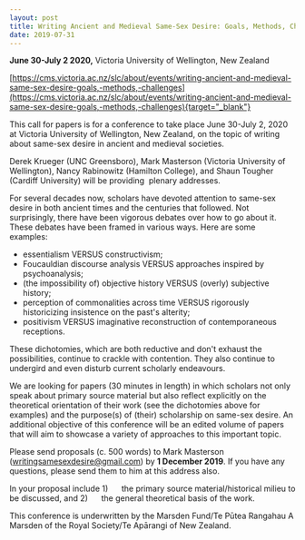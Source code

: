 ```yaml
---
layout: post
title: Writing Ancient and Medieval Same-Sex Desire: Goals, Methods, Challenges
date: 2019-07-31
---
```


**June 30-July 2 2020,** Victoria University of Wellington, New
Zealand

[https://cms.victoria.ac.nz/slc/about/events/writing-ancient-and-medieval-same-sex-desire-goals,-methods,-challenges](https://cms.victoria.ac.nz/slc/about/events/writing-ancient-and-medieval-same-sex-desire-goals,-methods,-challenges){target="_blank"}

This
call for papers is for a conference to take place June 30-July 2, 2020
at Victoria University of Wellington, New Zealand, on the topic of
writing about same-sex desire in ancient and medieval
societies.

Derek Krueger (UNC Greensboro), Mark Masterson
(Victoria University of Wellington), Nancy Rabinowitz (Hamilton
College), and Shaun Tougher (Cardiff University) will be providing 
plenary addresses.

For several decades now, scholars have
devoted attention to same-sex desire in both ancient times and the
centuries that followed. Not surprisingly, there have been vigorous
debates over how to go about it. These debates have been framed in
various ways. Here are some examples:


-   essentialism VERSUS constructivism;
-   Foucauldian discourse analysis VERSUS approaches inspired by
    psychoanalysis;
-   (the impossibility of) objective history VERSUS (overly) subjective
    history;
-   perception of commonalities across time VERSUS rigorously
    historicizing insistence on the past's alterity;
-   positivism VERSUS imaginative reconstruction of contemporaneous
    receptions.


These dichotomies, which are both reductive and don't exhaust the
possibilities, continue to crackle with contention. They also continue
to undergird and even disturb current scholarly
endeavours.

We are looking for papers (30 minutes in length)
in which scholars not only speak about primary source material but also
reflect explicitly on the theoretical orientation of their work (see the
dichotomies above for examples) and the purpose(s) of (their)
scholarship on same-sex desire. An additional objective of this
conference will be an edited volume of papers that will aim to showcase
a variety of approaches to this important topic.

Please send
proposals (c. 500 words) to Mark Masterson
(<writingsamesexdesire@gmail.com>) by **1 December 2019**. If you have
any questions, please send them to him at this address
also.

In your proposal include
1)      the primary
source material/historical milieu to be discussed, and
2)      the
general theoretical basis of the work.

This conference is
underwritten by the Marsden Fund/Te Pūtea Rangahau A Marsden of the
Royal Society/Te Apārangi of New Zealand.
